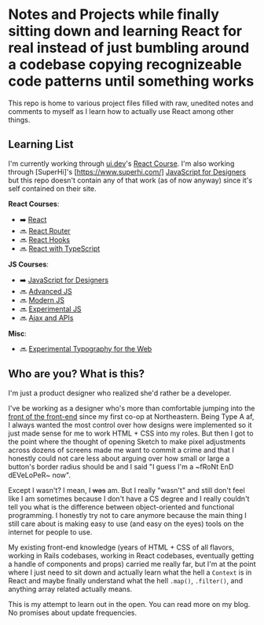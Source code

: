 # Notes and Projects while finally sitting down and learning React for real instead of just bumbling around a codebase copying recognizeable code patterns until something works

This repo is home to various project files filled with raw, unedited notes and comments to myself as I learn how to actually use React among other things.

## Learning List

I'm currently working through [ui.dev](https://ui.dev/)'s [React Course](https://ui.dev/react/). I'm also working through [SuperHi]'s [https://www.superhi.com/] [JavaScript for Designers](https://www.superhi.com/courses/javascript-for-designers) but this repo doesn't contain any of that work (as of now anyway) since it's self contained on their site.

**React Courses**:

- ➡️ [React](https://ui.dev/react/)
- 🔜 [React Router](https://ui.dev/react-router-v5/)
- 🔜 [React Hooks](https://ui.dev/react-hooks/)
- 🔜 [React with TypeScript](https://ui.dev/react-typescript/)

**JS Courses**:

- ➡️ [JavaScript for Designers](https://www.superhi.com/courses/javascript-for-designers)
- 🔜 [Advanced JS](https://ui.dev/advanced-javascript/)
- 🔜 [Modern JS](https://ui.dev/modern-javascript/)
- 🔜 [Experimental JS](https://student.superhi.com/xjs)
- 🔜 [Ajax and APIs](https://student.superhi.com/ajax-apis)

**Misc**:

- 🔜 [Experimental Typography for the Web](https://student.superhi.com/experimental-typography)

## Who are you? What is this?

I'm just a product designer who realized she'd rather be a developer.

I've be working as a designer who's more than comfortable jumping into the [front of the front-end](https://bradfrost.com/blog/post/frontend-design-react-and-a-bridge-over-the-great-divide/) since my first co-op at Northeastern. Being Type A af, I always wanted the most control over how designs were implemented so it just made sense for me to work HTML + CSS into my roles. But then I got to the point where the thought of opening Sketch to make pixel adjustments across dozens of screens made me want to commit a crime and that I honestly could not care less about arguing over how small or large a button's border radius should be and I said "I guess I'm a ~fRoNt EnD dEVeLoPeR~ now".

Except I wasn't? I mean, I ~~was~~ am. But I really "wasn't" and still don't feel like I am sometimes because I don't have a CS degree and I really couldn't tell you what is the difference between object-oriented and functional programming. I honestly try not to care anymore because the main thing I still care about is making easy to use (and easy on the eyes) tools on the internet for people to use.

My existing front-end knowledge (years of HTML + CSS of all flavors, working in Rails codebases, working in React codebases, eventually getting a handle of components and props) carried me really far, but I'm at the point where I just need to sit down and actually learn what the hell a `Context` is in React and maybe finally understand what the hell `.map()`, `.filter()`, and anything array related actually means.

This is my attempt to learn out in the open. You can read more on my blog. No promises about update frequencies.
